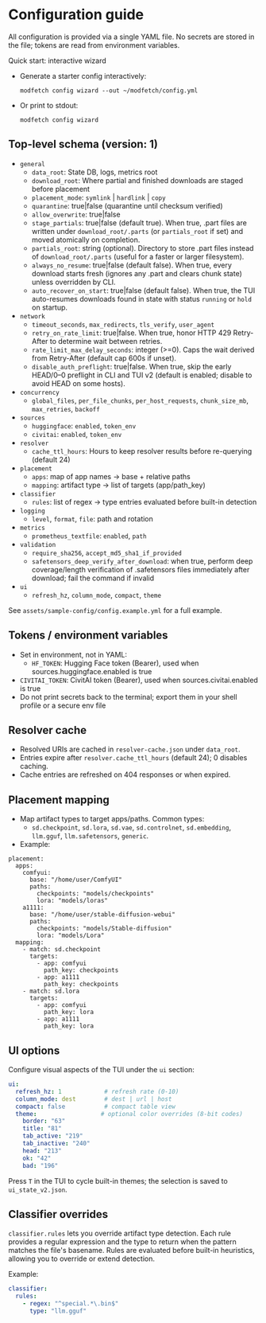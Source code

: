 # Configuration guide

All configuration is provided via a single YAML file. No secrets are stored in the file; tokens are read from environment variables.

Quick start: interactive wizard
- Generate a starter config interactively:
  ```
  modfetch config wizard --out ~/modfetch/config.yml
  ```
- Or print to stdout:
  ```
  modfetch config wizard
  ```

## Top-level schema (version: 1)
- `general`
  - `data_root`: State DB, logs, metrics root
  - `download_root`: Where partial and finished downloads are staged before placement
  - `placement_mode`: `symlink` | `hardlink` | `copy`
  - `quarantine`: true|false (quarantine until checksum verified)
  - `allow_overwrite`: true|false
  - `stage_partials`: true|false (default true). When true, .part files are written under `download_root/.parts` (or `partials_root` if set) and moved atomically on completion.
  - `partials_root`: string (optional). Directory to store .part files instead of `download_root/.parts` (useful for a faster or larger filesystem).
  - `always_no_resume`: true|false (default false). When true, every download starts fresh (ignores any .part and clears chunk state) unless overridden by CLI.
  - `auto_recover_on_start`: true|false (default false). When true, the TUI auto-resumes downloads found in state with status `running` or `hold` on startup.
- `network`
  - `timeout_seconds`, `max_redirects`, `tls_verify`, `user_agent`
  - `retry_on_rate_limit`: true|false. When true, honor HTTP 429 Retry-After to determine wait between retries.
  - `rate_limit_max_delay_seconds`: integer (>=0). Caps the wait derived from Retry-After (default cap 600s if unset).
  - `disable_auth_preflight`: true|false. When true, skip the early HEAD/0–0 preflight in CLI and TUI v2 (default is enabled; disable to avoid HEAD on some hosts).
- `concurrency`
  - `global_files`, `per_file_chunks`, `per_host_requests`, `chunk_size_mb`, `max_retries`, `backoff`
- `sources`
  - `huggingface`: `enabled`, `token_env`
  - `civitai`: `enabled`, `token_env`
- `resolver`
  - `cache_ttl_hours`: Hours to keep resolver results before re-querying (default 24)
- `placement`
  - `apps`: map of app names → base + relative paths
  - `mapping`: artifact type → list of targets (app/path_key)
- `classifier`
  - `rules`: list of regex → type entries evaluated before built-in detection
- `logging`
  - `level`, `format`, `file`: path and rotation
- `metrics`
  - `prometheus_textfile`: `enabled`, `path`
- `validation`
  - `require_sha256`, `accept_md5_sha1_if_provided`
  - `safetensors_deep_verify_after_download`: when true, perform deep coverage/length verification of .safetensors files immediately after download; fail the command if invalid
- `ui`
  - `refresh_hz`, `column_mode`, `compact`, `theme`

See `assets/sample-config/config.example.yml` for a full example.

## Tokens / environment variables
- Set in environment, not in YAML:
  - `HF_TOKEN`: Hugging Face token (Bearer), used when sources.huggingface.enabled is true
- `CIVITAI_TOKEN`: CivitAI token (Bearer), used when sources.civitai.enabled is true
- Do not print secrets back to the terminal; export them in your shell profile or a secure env file

## Resolver cache
- Resolved URIs are cached in `resolver-cache.json` under `data_root`.
- Entries expire after `resolver.cache_ttl_hours` (default 24); 0 disables caching.
- Cache entries are refreshed on 404 responses or when expired.

## Placement mapping
- Map artifact types to target apps/paths. Common types:
  - `sd.checkpoint`, `sd.lora`, `sd.vae`, `sd.controlnet`, `sd.embedding`, `llm.gguf`, `llm.safetensors`, `generic`.
- Example:
```
placement:
  apps:
    comfyui:
      base: "/home/user/ComfyUI"
      paths:
        checkpoints: "models/checkpoints"
        lora: "models/loras"
    a1111:
      base: "/home/user/stable-diffusion-webui"
      paths:
        checkpoints: "models/Stable-diffusion"
        lora: "models/Lora"
  mapping:
    - match: sd.checkpoint
      targets:
        - app: comfyui
          path_key: checkpoints
        - app: a1111
          path_key: checkpoints
    - match: sd.lora
      targets:
        - app: comfyui
          path_key: lora
        - app: a1111
          path_key: lora
```

## UI options

Configure visual aspects of the TUI under the `ui` section:

```yaml
ui:
  refresh_hz: 1            # refresh rate (0-10)
  column_mode: dest        # dest | url | host
  compact: false           # compact table view
  theme:                  # optional color overrides (8-bit codes)
    border: "63"
    title: "81"
    tab_active: "219"
    tab_inactive: "240"
    head: "213"
    ok: "42"
    bad: "196"
```

Press `T` in the TUI to cycle built-in themes; the selection is saved to `ui_state_v2.json`.


## Classifier overrides

`classifier.rules` lets you override artifact type detection. Each rule provides a
regular expression and the type to return when the pattern matches the file's
basename. Rules are evaluated before built-in heuristics, allowing you to
override or extend detection.

Example:

```yaml
classifier:
  rules:
    - regex: "^special.*\.bin$"
      type: "llm.gguf"
```


